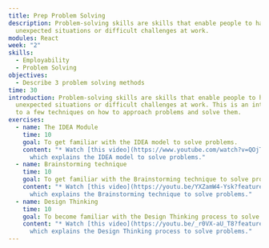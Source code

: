 ```yaml
---
title: Prep Problem Solving
description: Problem-solving skills are skills that enable people to handle
  unexpected situations or difficult challenges at work.
modules: React
week: "2"
skills:
  - Employability
  - Problem Solving
objectives:
  - Describe 3 problem solving methods
time: 30
introduction: Problem-solving skills are skills that enable people to handle
  unexpected situations or difficult challenges at work. This is an introduction
  to a few techniques on how to approach problems and solve them.
exercises:
  - name: The IDEA Module
    time: 10
    goal: To get familiar with the IDEA model to solve problems.
    content: "* Watch [this video](https://www.youtube.com/watch?v=QOjTJAFyNrU)
      which explains the IDEA model to solve problems."
  - name: Brainstorming technique
    time: 10
    goal: To get familiar with the Brainstorming technique to solve problems.
    content: "* Watch [this video](https://youtu.be/YXZamW4-Ysk?feature=shared),
      which explains the Brainstorming technique to solve problems."
  - name: Design Thinking
    time: 10
    goal: To become familiar with the Design Thinking process to solve problems.
    content: "* Watch [this video](https://youtu.be/_r0VX-aU_T8?feature=shared),
      which explains the Design Thinking process to solve problems."
---
```

